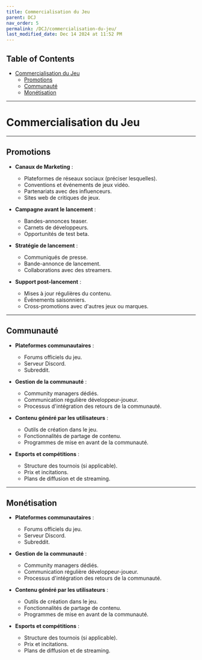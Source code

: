 ```yaml
---
title: Commercialisation du Jeu
parent: DCJ
nav_order: 5
permalink: /DCJ/commercialisation-du-jeu/
last_modified_date: Dec 14 2024 at 11:52 PM
---
```


## Table of Contents
- [Commercialisation du Jeu](#commercialisation-du-jeu)
  - [Promotions](#promotions)
  - [Communauté](#communauté)
  - [Monétisation](#monétisation)

---

# Commercialisation du Jeu

---

## Promotions

- **Canaux de Marketing** : 
  - Plateformes de réseaux sociaux (préciser lesquelles).
  - Conventions et événements de jeux vidéo.
  - Partenariats avec des influenceurs.
  - Sites web de critiques de jeux.

- **Campagne avant le lancement** : 
  - Bandes-annonces teaser.
  - Carnets de développeurs.
  - Opportunités de test beta.
  
- **Stratégie de lancement** :
  - Communiqués de presse.
  - Bande-annonce de lancement.
  - Collaborations avec des streamers.

- **Support post-lancement** :
  - Mises à jour régulières du contenu.
  - Événements saisonniers.
  - Cross-promotions avec d'autres jeux ou marques.

---

## Communauté

- **Plateformes communautaires** :
  - Forums officiels du jeu.
  - Serveur Discord.
  - Subreddit.

- **Gestion de la communauté** :
  - Community managers dédiés.
  - Communication régulière développeur-joueur.
  - Processus d'intégration des retours de la communauté.

- **Contenu généré par les utilisateurs** :
  - Outils de création dans le jeu.
  - Fonctionnalités de partage de contenu.
  - Programmes de mise en avant de la communauté.
 
- **Esports et compétitions** :
  - Structure des tournois (si applicable).
  - Prix et incitations.
  - Plans de diffusion et de streaming.

---

## Monétisation

- **Plateformes communautaires** :
  - Forums officiels du jeu.
  - Serveur Discord.
  - Subreddit.

- **Gestion de la communauté** :
  - Community managers dédiés.
  - Communication régulière développeur-joueur.
  - Processus d'intégration des retours de la communauté.

- **Contenu généré par les utilisateurs** :
  - Outils de création dans le jeu.
  - Fonctionnalités de partage de contenu.
  - Programmes de mise en avant de la communauté.

- **Esports et compétitions** :
  - Structure des tournois (si applicable).
  - Prix et incitations.
  - Plans de diffusion et de streaming.
